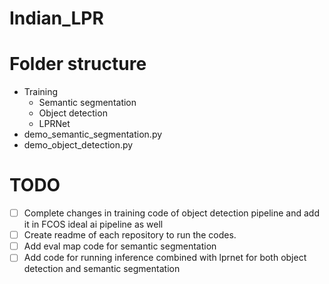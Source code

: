 # Indian_LPR


# Folder structure
- Training
  - Semantic segmentation
  - Object detection
  - LPRNet
- demo_semantic_segmentation.py
- demo_object_detection.py

# TODO

- [ ] Complete changes in training code of object detection pipeline and add it in FCOS ideal ai pipeline as well
- [ ] Create readme of each repository to run the codes.
- [ ] Add eval map code for semantic segmentation
- [ ] Add code for running inference combined with lprnet for both object detection and semantic segmentation